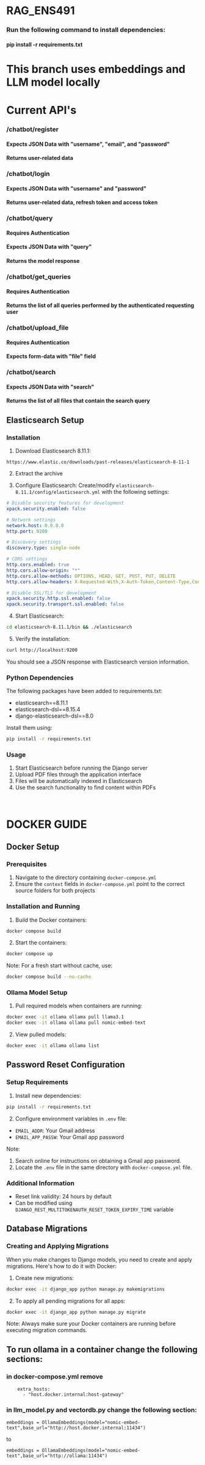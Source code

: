 # RAG_ENS491

### Run the following command to install dependencies:
#### pip install -r requirements.txt

# This branch uses embeddings and LLM model locally

# Current API's
### /chatbot/register
#### Expects JSON Data with "username", "email", and "password"
#### Returns user-related data

### /chatbot/login
#### Expects JSON Data with "username" and "password"
#### Returns user-related data, refresh token and access token

### /chatbot/query
#### Requires Authentication
#### Expects JSON Data with "query"
#### Returns the model response

### /chatbot/get_queries
#### Requires Authentication
#### Returns the list of all queries performed by the authenticated requesting user

### /chatbot/upload_file
#### Requires Authentication
#### Expects form-data with "file" field

### /chatbot/search
#### Expects JSON Data with "search"
#### Returns the list of all files that contain the search query

## Elasticsearch Setup

### Installation
1. Download Elasticsearch 8.11.1:
```
https://www.elastic.co/downloads/past-releases/elasticsearch-8-11-1
```

2. Extract the archive

3. Configure Elasticsearch:
Create/modify `elasticsearch-8.11.1/config/elasticsearch.yml` with the following settings:
```yaml
# Disable security features for development
xpack.security.enabled: false

# Network settings
network.host: 0.0.0.0
http.port: 9200

# Discovery settings
discovery.type: single-node

# CORS settings
http.cors.enabled: true
http.cors.allow-origin: "*"
http.cors.allow-methods: OPTIONS, HEAD, GET, POST, PUT, DELETE
http.cors.allow-headers: X-Requested-With,X-Auth-Token,Content-Type,Content-Length,Authorization

# Disable SSL/TLS for development
xpack.security.http.ssl.enabled: false
xpack.security.transport.ssl.enabled: false
```

4. Start Elasticsearch:
```bash
cd elasticsearch-8.11.1/bin && ./elasticsearch
```

5. Verify the installation:
```bash
curl http://localhost:9200
```
You should see a JSON response with Elasticsearch version information.

### Python Dependencies
The following packages have been added to requirements.txt:
- elasticsearch==8.11.1
- elasticsearch-dsl==8.15.4
- django-elasticsearch-dsl==8.0

Install them using:
```bash
pip install -r requirements.txt
```

### Usage
1. Start Elasticsearch before running the Django server
2. Upload PDF files through the application interface
3. Files will be automatically indexed in Elasticsearch
4. Use the search functionality to find content within PDFs

<br>

# DOCKER GUIDE

## Docker Setup

### Prerequisites
1. Navigate to the directory containing `docker-compose.yml`
2. Ensure the `context` fields in `docker-compose.yml` point to the correct source folders for both projects

### Installation and Running
1. Build the Docker containers:
```bash
docker compose build
```

2. Start the containers:
```bash
docker compose up
```

Note: For a fresh start without cache, use:
```bash
docker compose build --no-cache
```

### Ollama Model Setup
1. Pull required models when containers are running:
```bash
docker exec -it ollama ollama pull llama3.1
docker exec -it ollama ollama pull nomic-embed-text
```

2. View pulled models:
```bash
docker exec -it ollama ollama list
```

## Password Reset Configuration

### Setup Requirements
1. Install new dependencies:
```bash
pip install -r requirements.txt
```

2. Configure environment variables in `.env` file:
- `EMAIL_ADDR`: Your Gmail address
- `EMAIL_APP_PASSW`: Your Gmail app password

Note: 
1. Search online for instructions on obtaining a Gmail app password.
2. Locate the `.env` file in the same directory with `docker-compose.yml` file.
### Additional Information
- Reset link validity: 24 hours by default
- Can be modified using `DJANGO_REST_MULTITOKENAUTH_RESET_TOKEN_EXPIRY_TIME` variable

## Database Migrations

### Creating and Applying Migrations
When you make changes to Django models, you need to create and apply migrations. Here's how to do it with Docker:

1. Create new migrations:

```bash
docker exec -it django_app python manage.py makemigrations
```

2. To apply all pending migrations for all apps:
```bash
docker exec -it django_app python manage.py migrate
```

Note: Always make sure your Docker containers are running before executing migration commands.

## To run ollama in a container change the following sections:
### in docker-compose.yml remove
```
    extra_hosts:
      - "host.docker.internal:host-gateway"  
```

### in llm_model.py and vectordb.py change the following section:

```
embeddings = OllamaEmbeddings(model="nomic-embed-text",base_url="http://host.docker.internal:11434")
```

to
```
embeddings = OllamaEmbeddings(model="nomic-embed-text",base_url="http://ollama:11434")
```


